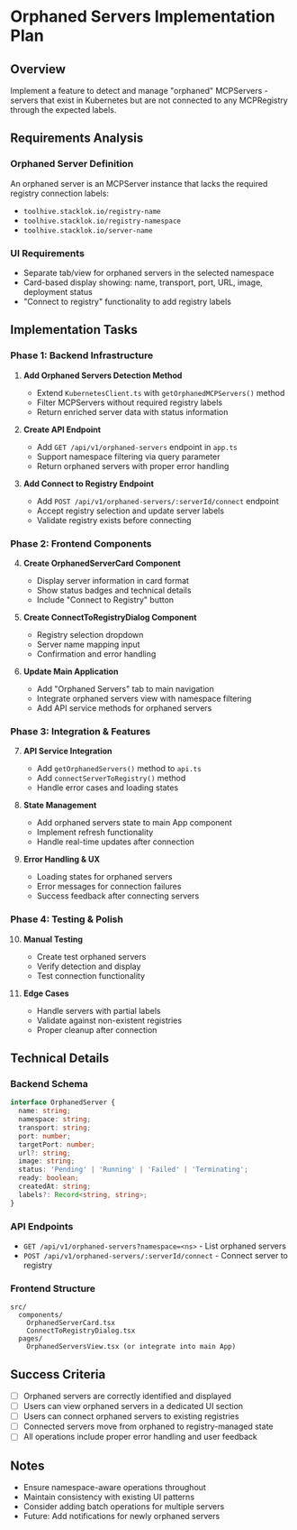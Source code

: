 # Orphaned Servers Implementation Plan

## Overview
Implement a feature to detect and manage "orphaned" MCPServers - servers that exist in Kubernetes but are not connected to any MCPRegistry through the expected labels.

## Requirements Analysis

### Orphaned Server Definition
An orphaned server is an MCPServer instance that lacks the required registry connection labels:
- `toolhive.stacklok.io/registry-name`
- `toolhive.stacklok.io/registry-namespace`
- `toolhive.stacklok.io/server-name`

### UI Requirements
- Separate tab/view for orphaned servers in the selected namespace
- Card-based display showing: name, transport, port, URL, image, deployment status
- "Connect to registry" functionality to add registry labels

## Implementation Tasks

### Phase 1: Backend Infrastructure
1. **Add Orphaned Servers Detection Method**
   - Extend `KubernetesClient.ts` with `getOrphanedMCPServers()` method
   - Filter MCPServers without required registry labels
   - Return enriched server data with status information

2. **Create API Endpoint**
   - Add `GET /api/v1/orphaned-servers` endpoint in `app.ts`
   - Support namespace filtering via query parameter
   - Return orphaned servers with proper error handling

3. **Add Connect to Registry Endpoint**
   - Add `POST /api/v1/orphaned-servers/:serverId/connect` endpoint
   - Accept registry selection and update server labels
   - Validate registry exists before connecting

### Phase 2: Frontend Components
4. **Create OrphanedServerCard Component**
   - Display server information in card format
   - Show status badges and technical details
   - Include "Connect to Registry" button

5. **Create ConnectToRegistryDialog Component**
   - Registry selection dropdown
   - Server name mapping input
   - Confirmation and error handling

6. **Update Main Application**
   - Add "Orphaned Servers" tab to main navigation
   - Integrate orphaned servers view with namespace filtering
   - Add API service methods for orphaned servers

### Phase 3: Integration & Features
7. **API Service Integration**
   - Add `getOrphanedServers()` method to `api.ts`
   - Add `connectServerToRegistry()` method
   - Handle error cases and loading states

8. **State Management**
   - Add orphaned servers state to main App component
   - Implement refresh functionality
   - Handle real-time updates after connection

9. **Error Handling & UX**
   - Loading states for orphaned servers
   - Error messages for connection failures
   - Success feedback after connecting servers

### Phase 4: Testing & Polish
10. **Manual Testing**
    - Create test orphaned servers
    - Verify detection and display
    - Test connection functionality

11. **Edge Cases**
    - Handle servers with partial labels
    - Validate against non-existent registries
    - Proper cleanup after connection

## Technical Details

### Backend Schema
```typescript
interface OrphanedServer {
  name: string;
  namespace: string;
  transport: string;
  port: number;
  targetPort: number;
  url?: string;
  image: string;
  status: 'Pending' | 'Running' | 'Failed' | 'Terminating';
  ready: boolean;
  createdAt: string;
  labels?: Record<string, string>;
}
```

### API Endpoints
- `GET /api/v1/orphaned-servers?namespace=<ns>` - List orphaned servers
- `POST /api/v1/orphaned-servers/:serverId/connect` - Connect server to registry

### Frontend Structure
```
src/
  components/
    OrphanedServerCard.tsx
    ConnectToRegistryDialog.tsx
  pages/
    OrphanedServersView.tsx (or integrate into main App)
```

## Success Criteria
- [ ] Orphaned servers are correctly identified and displayed
- [ ] Users can view orphaned servers in a dedicated UI section
- [ ] Users can connect orphaned servers to existing registries
- [ ] Connected servers move from orphaned to registry-managed state
- [ ] All operations include proper error handling and user feedback

## Notes
- Ensure namespace-aware operations throughout
- Maintain consistency with existing UI patterns
- Consider adding batch operations for multiple servers
- Future: Add notifications for newly orphaned servers
